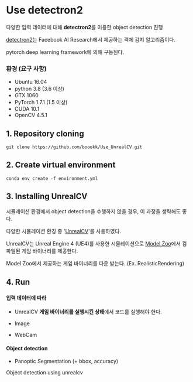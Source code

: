 # Use detectron2

 다양한 입력 데이터에 대해 **detectron2**를 이용한 object detection 진행

 [detectron2](https://github.com/facebookresearch/detectron2)는 Facebook AI Research에서 제공하는 객체 감지 알고리즘이다.

 pytorch deep learning framework에 의해 구동된다. 
  

### 환경 (요구 사항)
* Ubuntu 16.04
* python 3.8 (3.6 이상)
* GTX 1060
* PyTorch 1.7.1 (1.5 이상)
* CUDA 10.1
* OpenCV 4.5.1
  
  
  
## 1. Repository cloning
```
git clone https://github.com/boookk/Use_UnrealCV.git
```



## 2. Create virtual environment
```
conda env create -f environment.yml
```



## 3. Installing UnrealCV

 시뮬레이션 환경에서 object detection을 수행하지 않을 경우, 이 과정을 생략해도 좋다.
 
 다양한 시뮬레이션 환경 중 '[UnrealCV](https://unrealcv.org/)'를 사용하였다.

 UnrealCV는 Unreal Engine 4 (UE4)를 사용한 시뮬레이션으로 [Model Zoo](http://docs.unrealcv.org/en/master/reference/model_zoo.html#rr)에서 컴파일된 게임 바이너리를 제공한다. 

 Model Zoo에서 제공하는 게임 바이너리를 다운 받는다. (Ex. RealisticRendering)
  


## 4. Run

#### 입력 데이터에 따라

* UnrealCV 
 **게임 바이너리를 실행시킨 상태**에서 코드를 실행해야 한다.

* Image

* WebCam

#### Object detection
 * Panoptic Segmentation (+ bbox, accuracy)


Object detection using unrealcv

